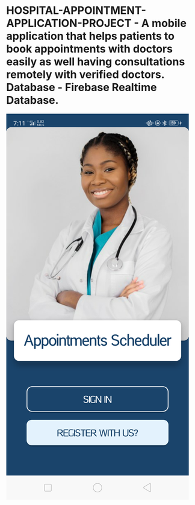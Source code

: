 # HOSPITAL-APPOINTMENT-APPLICATION-PROJECT - A mobile application that helps patients to book appointments with doctors easily as well having consultations remotely with verified doctors. Database - Firebase Realtime Database.
 
![Launcher Screen](https://github.com/Dalton-47/HOSPITAL-APPOINTMENT-APPLICATION-PROJECT/blob/master/image_one.png)

